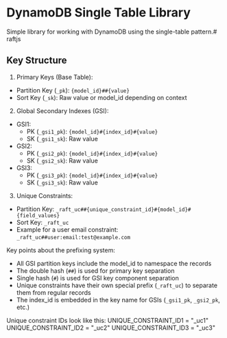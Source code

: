 # DynamoDB Single Table Library

Simple library for working with DynamoDB using the single-table pattern.# raftjs


## Key Structure

1. Primary Keys (Base Table):
- Partition Key (`_pk`): `{model_id}##{value}`
- Sort Key (`_sk`): Raw value or model_id depending on context

2. Global Secondary Indexes (GSI):
- GSI1: 
  - PK (`_gsi1_pk`): `{model_id}#{index_id}#{value}`
  - SK (`_gsi1_sk`): Raw value
- GSI2:
  - PK (`_gsi2_pk`): `{model_id}#{index_id}#{value}`
  - SK (`_gsi2_sk`): Raw value
- GSI3:
  - PK (`_gsi3_pk`): `{model_id}#{index_id}#{value}`
  - SK (`_gsi3_sk`): Raw value

3. Unique Constraints:
- Partition Key: `_raft_uc##{unique_constraint_id}#{model_id}#{field_values}`
- Sort Key: `_raft_uc`
- Example for a user email constraint: `_raft_uc##user:email:test@example.com`

Key points about the prefixing system:
- All GSI partition keys include the model_id to namespace the records
- The double hash (`##`) is used for primary key separation
- Single hash (`#`) is used for GSI key component separation
- Unique constraints have their own special prefix (`_raft_uc`) to separate them from regular records
- The index_id is embedded in the key name for GSIs (`_gsi1_pk`, `_gsi2_pk`, etc.)

Unique constraint IDs look like this:
UNIQUE_CONSTRAINT_ID1 = "_uc1"
UNIQUE_CONSTRAINT_ID2 = "_uc2"
UNIQUE_CONSTRAINT_ID3 = "_uc3"
